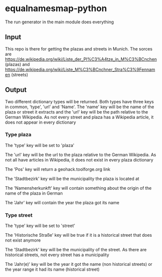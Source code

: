 # equalnamesmap-python
The run generator in the main module does everything
## Input
This repo is there for getting the plazas and streets in Munich. The sorces are https://de.wikipedia.org/wiki/Liste_der_Pl%C3%A4tze_in_M%C3%BCnchen (plazas) and https://de.wikipedia.org/wiki/Liste_M%C3%BCnchner_Stra%C3%9Fennamen (streets)
## Output
Two different dictionary types will be returned. Both types have three keys in common, 'type', 'url' and 'Name'. The 'name' key will be the name of the plaza or street it extracts and the 'url' key will be the path relative to the German Wikipedia. As not every street and plaza has a Wikipedia article, it does not appear in every dictionary
### Type plaza
The 'type' key will be set to 'plaza'

The 'url' key will be the url to the plaza relative to the German Wikipedia. As not all have articles in Wikipedia, it does not exist in every plaza dictionary

The 'Pos' key will return a geohack.toolforge.org link

The 'Stadtbezirk' key will be the municipality the plaza is located at

The 'Namensherkunkft' key will contain something about the origin of the name of the plaza in German

The 'Jahr' key will contain the year the plaza got its name
### Type street
The 'type' key will be set to 'street'

The 'Historische Straße' key will be true if it is a historical street that does not exist anymore

The 'Stadtbezirk' key will be the municipality of the street. As there are historical streets, not every street has a municipality

The 'Jahr(e)' key will be the year it got the name (non historical streets) or the year range it had its name (historical street) 
